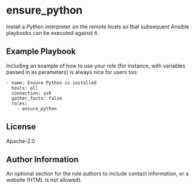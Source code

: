 ensure_python
=========

Install a Python interpreter on the remote hosts so that subsequent Ansible playbooks can be executed against it.

Example Playbook
----------------

Including an example of how to use your role (for instance, with variables passed in as parameters) is always nice for users too:

    - name: Ensure Python is installed
      hosts: all
      connection: ssh
      gather_facts: false
      roles:
        - ensure_python

License
-------

Apache-2.0

Author Information
------------------

An optional section for the role authors to include contact information, or a website (HTML is not allowed).
